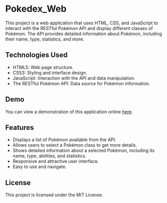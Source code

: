 # Pokedex_Web

This project is a web application that uses HTML, CSS, and JavaScript to interact with the RESTful Pokémon API and display different classes of Pokémon. The API provides detailed information about Pokémon, including their name, type, statistics, and more.

## Technologies Used

- HTML5: Web page structure.
- CSS3: Styling and interface design.
- JavaScript: Interaction with the API and data manipulation.
- The RESTful Pokémon API: Data source for Pokémon information.

## Demo

You can view a demonstration of this application online [here](https://pokedex-web-proyect.netlify.app/).

## Features

- Displays a list of Pokémon available from the API.
- Allows users to select a Pokémon class to get more details.
- Shows detailed information about a selected Pokémon, including its name, type, abilities, and statistics.
- Responsive and attractive user interface.
- Easy to use and navigate.

## License

This project is licensed under the MIT License.